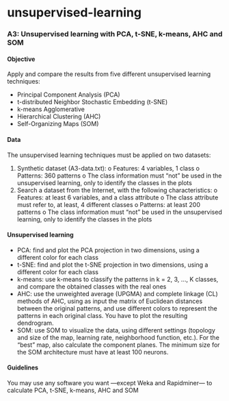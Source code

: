 # unsupervised-learning
### A3: Unsupervised learning with PCA, t-SNE, k-means, AHC and SOM
#### Objective
Apply and compare the results from five different unsupervised learning techniques:

 - Principal Component Analysis (PCA) 
 - t-distributed Neighbor Stochastic Embedding (t-SNE)  
  - k-means Agglomerative 
  - Hierarchical Clustering (AHC) 
-   Self-Organizing Maps (SOM)

#### Data
The unsupervised learning techniques must be applied on two datasets:
1. Synthetic dataset (A3-data.txt):
o Features: 4 variables, 1 class
o Patterns: 360 patterns
o The class information must “not” be used in the unsupervised learning, only
to identify the classes in the plots
2. Search a dataset from the Internet, with the following characteristics:
o Features: at least 6 variables, and a class attribute
o The class attribute must refer to, at least, 4 different classes
o Patterns: at least 200 patterns
o The class information must “not” be used in the unsupervised learning, only
to identify the classes in the plots

#### Unsupervised learning
- PCA: find and plot the PCA projection in two dimensions, using a different color
for each class
- t-SNE: find and plot the t-SNE projection in two dimensions, using a different
color for each class
- k-means: use k-means to classify the patterns in k = 2, 3, ..., K classes, and
compare the obtained classes with the real ones
- AHC: use the unweighted average (UPGMA) and complete linkage (CL) methods
of AHC, using as input the matrix of Euclidean distances between the original
patterns, and use different colors to represent the patterns in each original class.
You have to plot the resulting dendrogram.
- SOM: use SOM to visualize the data, using different settings (topology and size
of the map, learning rate, neighborhood function, etc.). For the “best” map, also
calculate the component planes. The minimum size for the SOM architecture must
have at least 100 neurons.

#### Guidelines
You may use any software you want —except Weka and Rapidminer— to
calculate PCA, t-SNE, k-means, AHC and SOM
